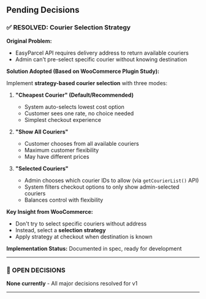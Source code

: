 ## Pending Decisions

### ✅ RESOLVED: Courier Selection Strategy

**Original Problem:**
- EasyParcel API requires delivery address to return available couriers
- Admin can't pre-select specific courier without knowing destination

**Solution Adopted (Based on WooCommerce Plugin Study):**

Implement **strategy-based courier selection** with three modes:

1. **"Cheapest Courier" (Default/Recommended)**
   - System auto-selects lowest cost option
   - Customer sees one rate, no choice needed
   - Simplest checkout experience

2. **"Show All Couriers"**
   - Customer chooses from all available couriers
   - Maximum customer flexibility
   - May have different prices

3. **"Selected Couriers"**
   - Admin chooses which courier IDs to allow (via `getCourierList()` API)
   - System filters checkout options to only show admin-selected couriers
   - Balances control with flexibility

**Key Insight from WooCommerce:**
- Don't try to select specific couriers without address
- Instead, select a **selection strategy**
- Apply strategy at checkout when destination is known

**Implementation Status:** Documented in spec, ready for development

---

### 🔄 OPEN DECISIONS

**None currently** - All major decisions resolved for v1

---
